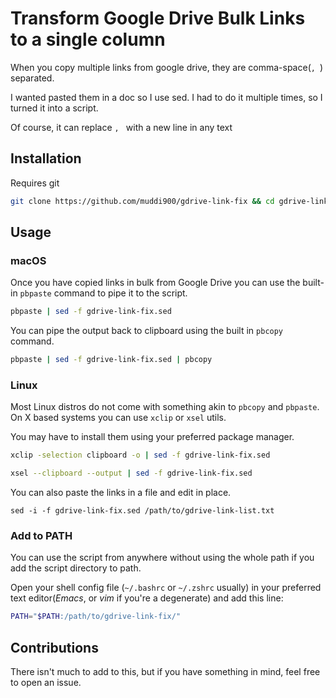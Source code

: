 # Transform Google Drive Bulk Links to a single column
When you copy multiple links from google drive, they are comma-space(`, `) separated.

I wanted pasted them in a doc so I use sed. I had to do it multiple times, so I turned it into a script.

Of course, it can replace `, ` with a new line in any text

## Installation

Requires git

```sh
git clone https://github.com/muddi900/gdrive-link-fix && cd gdrive-link-fix
```

## Usage

### macOS

Once you have copied links in bulk from Google Drive you can use the built-in `pbpaste` command to pipe it to the script.

```sh
pbpaste | sed -f gdrive-link-fix.sed
```

You can pipe the output back to clipboard using the built in `pbcopy` command.

```sh
pbpaste | sed -f gdrive-link-fix.sed | pbcopy
```

### Linux

Most Linux distros do not come with something akin to `pbcopy` and `pbpaste`. On X based systems you can use `xclip` or `xsel` utils.

You may have to install them using your preferred package manager.

```sh
xclip -selection clipboard -o | sed -f gdrive-link-fix.sed
```

```sh
xsel --clipboard --output | sed -f gdrive-link-fix.sed
```

You can also paste the links in a file and edit in place.

```
sed -i -f gdrive-link-fix.sed /path/to/gdrive-link-list.txt
```

### Add to PATH

You can use the script from anywhere without using the whole path if you add the script directory to path.

Open your shell config file (`~/.bashrc` or `~/.zshrc` usually) in your preferred text editor(*Emacs*, or *vim* if you're a degenerate)  and add this line:

```sh
PATH="$PATH:/path/to/gdrive-link-fix/"
```

## Contributions

There isn't much to add to this, but if you have something in mind, feel free to open an issue.

